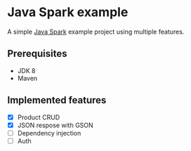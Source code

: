 # Java Spark example

A simple [Java Spark](http://sparkjava.com/) example project using multiple features.

## Prerequisites

* JDK 8
* Maven

## Implemented features

- [x] Product CRUD
- [x] JSON respose with GSON
- [ ] Dependency injection
- [ ] Auth
